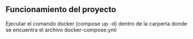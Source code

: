 ## Funcionamiento del proyecto
Ejecutar el comando docker (compose up -d) dentro de la carperta donde se encuentra el archivo docker-compose.yml
